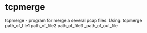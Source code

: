 # tcpmerge
tcpmerge    - program for   merge a several pcap files. Using: tcpmerge path_of_file1 path_of_file2 path_of_file3 _path_of_out_file

